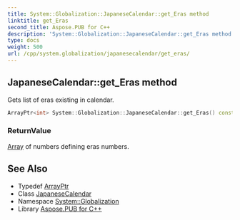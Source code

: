 ```yaml
---
title: System::Globalization::JapaneseCalendar::get_Eras method
linktitle: get_Eras
second_title: Aspose.PUB for C++
description: 'System::Globalization::JapaneseCalendar::get_Eras method. Gets list of eras existing in calendar in C++.'
type: docs
weight: 500
url: /cpp/system.globalization/japanesecalendar/get_eras/
---
```

## JapaneseCalendar::get_Eras method


Gets list of eras existing in calendar.

```cpp
ArrayPtr<int> System::Globalization::JapaneseCalendar::get_Eras() const override
```


### ReturnValue

[Array](../../../system/array/) of numbers defining eras numbers.

## See Also

* Typedef [ArrayPtr](../../../system/arrayptr/)
* Class [JapaneseCalendar](../)
* Namespace [System::Globalization](../../)
* Library [Aspose.PUB for C++](../../../)
